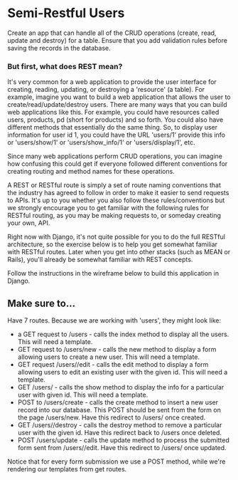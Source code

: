 # Semi-Restful Users
Create an app that can handle all of the CRUD operations (create, read, update and destroy) for a table.  Ensure that you add validation rules before saving the records in the database.

### But first, what does REST mean?
It's very common for a web application to provide the user interface for creating, reading, updating, or destroying a 'resource' (a table). For example, imagine you want to build a web application that allows the user to create/read/update/destroy users. There are many ways that you can build web applications like this. For example, you could have resources called users, products, pd (short for products) and so forth. You could also have different methods that essentially do the same thing. So, to display user information for user id 1, you could have the URL 'users/1' provide this info or 'users/show/1' or 'users/show_info/1' or 'users/display/1', etc.

Since many web applications perform CRUD operations, you can imagine how confusing this could get if everyone followed different conventions for creating routing and method names for these operations.

A REST or RESTful route is simply a set of route naming conventions that the industry has agreed to follow in order to make it easier to send requests to APIs. It's up to you whether you also follow these rules/conventions but we strongly encourage you to get familiar with the following rules for RESTful routing, as you may be making requests to, or someday creating your own, API.

Right now with Django, it's not quite possible for you to do the full RESTful architecture, so the exercise below is to help you get somewhat familiar with RESTful routes. Later when you get into other stacks (such as MEAN or Rails), you'll already be somewhat familiar with REST concepts.

Follow the instructions in the wireframe below to build this application in Django.

## Make sure to...
Have 7 routes. Because we are working with 'users', they might look like:
* a GET request to /users - calls the index method to display all the users. This will need a template.
* GET request to /users/new - calls the new method to display a form allowing users to create a new user. This will need a template.
* GET request /users/<id>/edit - calls the edit method to display a form allowing users to edit an existing user with the given id. This will need a template.
* GET /users/<id> - calls the show method to display the info for a particular user with given id. This will need a template.
* POST to /users/create - calls the create method to insert a new user record into our database. This POST should be sent from the form on the page /users/new. Have this redirect to /users/<id> once created.
* GET /users/<id>/destroy - calls the destroy method to remove a particular user with the given id. Have this redirect back to /users once deleted.
* POST /users/update - calls the update method to process the submitted form sent from /users/<id>/edit. Have this redirect to /users/<id> once updated.

Notice that for every form submission we use a POST method, while we're rendering our templates from get routes.
